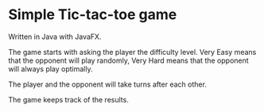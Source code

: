 # Simple Tic-tac-toe game

Written in Java with JavaFX.

The game starts with asking the player the difficulty level. Very Easy means that the opponent will play randomly, Very Hard means that the opponent will always play optimally.

The player and the opponent will take turns after each other.

The game keeps track of the results.
